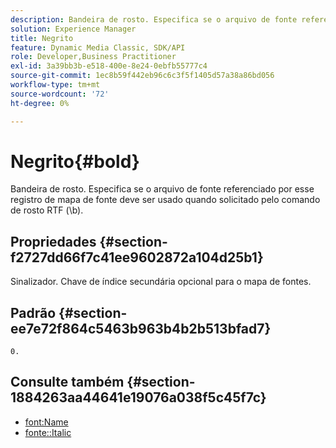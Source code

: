 ```yaml
---
description: Bandeira de rosto. Especifica se o arquivo de fonte referenciado por esse registro de mapa de fonte deve ser usado quando solicitado pelo comando de rosto RTF (\b).
solution: Experience Manager
title: Negrito
feature: Dynamic Media Classic, SDK/API
role: Developer,Business Practitioner
exl-id: 3a39bb3b-e518-400e-8e24-0ebfb55777c4
source-git-commit: 1ec8b59f442eb96c6c3f5f1405d57a38a86bd056
workflow-type: tm+mt
source-wordcount: '72'
ht-degree: 0%

---
```


# Negrito{#bold}

Bandeira de rosto. Especifica se o arquivo de fonte referenciado por esse registro de mapa de fonte deve ser usado quando solicitado pelo comando de rosto RTF (\b).

## Propriedades {#section-f2727dd66f7c41ee9602872a104d25b1}

Sinalizador. Chave de índice secundária opcional para o mapa de fontes.

## Padrão {#section-ee7e72f864c5463b963b4b2b513bfad7}

`0.`

## Consulte também {#section-1884263aa44641e19076a038f5c45f7c}

* [font:Name](r-name-font.md#reference_C55889877DC54AABB60734DCDE86EE76)
* [fonte::Italic](../../../../../is-api/image-catalog/image-serving-api-ref/c-image-catalog-reference/c-font-map-reference/r-italic-font.md#reference-dc04a532b34a41af81b0b9644acfaad6)
